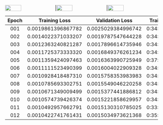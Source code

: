 <style>
.vertical-line {
    border-left: 2px solid gray;
}
.image-container {
    display: flex;
    justify-content: space-between;
}
</style>

<div class="image-container">
    <img src="images/loss_plot.png" style="width: calc((100% / 3) - 2px)">
    <div class="vertical-line"></div>
    <img src="images/bleu_plot.png" style="width: calc((100% / 3) - 2px)">
    <div class="vertical-line"></div>
    <img src="images/chrf_plot.png" style="width: calc((100% / 3) - 2px)">
</div>

|Epoch|Training Loss|Validation Loss|Training Time|BLEU|chrF2|Decoding Time|
|:---:|:---:|:---:|:---:|:---:|:---:|:---:|
|001|0.0019861396867782|0.0025029384996742|0:34:32.041310|3.5498970311163944|27.5564032351241757|0:37:02.285597|
|002|0.0014022371033207|0.0019787547644228|0:34:16.128364|12.9587355555192332|39.6775026175441283|0:25:30.799578|
|003|0.0012363240821287|0.0017896614735946|0:34:14.333303|16.0123254118760165|44.8336648935103028|0:33:13.949404|
|004|0.0011725373333320|0.0016849376261234|0:34:14.786181|19.5295386654545418|48.1292835367042144|0:32:24.391159|
|005|0.0011359424097463|0.0016363990725949|0:37:25.777753|20.8394343980919956|48.9984627340931880|0:25:24.874012|
|006|0.0011111523490399|0.0016004022909328|0:34:06.510479|21.6430023387100334|50.0331735814641050|0:25:25.112406|
|007|0.0010928418487310|0.0015758353983983|0:34:06.158625|21.7623096150316080|51.0571008635799046|0:24:46.408491|
|008|0.0010785693302751|0.0015549046220258|0:34:06.403991|22.6508098789769292|51.1973133797417148|0:24:46.670587|
|009|0.0010671349009499|0.0015377441886812|0:34:08.660863|22.5868491482122948|51.6589049621960044|0:22:08.612748|
|010|0.0010574739426374|0.0015221858629957|0:34:09.874175|23.1904213095079470|52.0294868909928141|0:22:56.453257|
|011|0.0010492957662791|0.0015130310785025|0:33:45.349318|23.5514847841416355|52.4093042428973916|0:29:06.497967|
|012|0.0010422741761431|0.0015034973621368|0:35:19.566079|23.8151580246795262|52.5636803288504737|0:23:20.014917|
